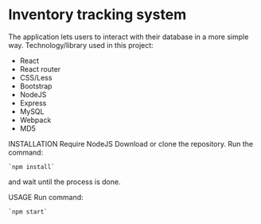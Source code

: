 # Inventory tracking system

The application lets users to interact with their database in a more simple way.
Technology/library used in this project:
- React
- React router
- CSS/Less
- Bootstrap
- NodeJS
- Express
- MySQL
- Webpack
- MD5

INSTALLATION
Require NodeJS
Download or clone the repository. Run the command:

	`npm install`

and wait until the process is done.

USAGE
Run command:

	`npm start`
